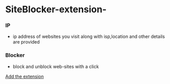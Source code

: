 # SiteBlocker-extension-

### IP 
- ip address of websites you visit along with isp,location and other details are provided

### Blocker
- block and unblock web-sites with a click

[Add the extension](https://microsoftedge.microsoft.com/addons/detail/siteblocker/lmllglpgcdnmhonpeepmplidifigmhlb)
